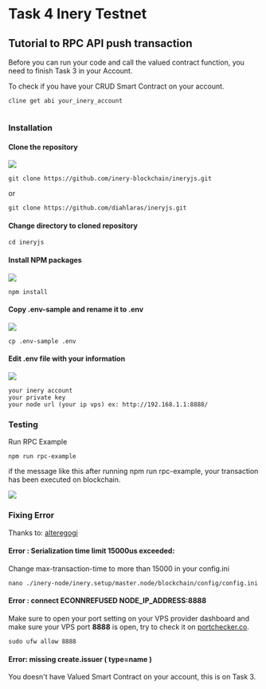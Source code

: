 # Task 4 Inery Testnet

## Tutorial to RPC API push transaction

Before you can run your code and call the valued contract function, you need to finish Task 3 in your Account.

To check if you have your CRUD Smart Contract on your account.

```
cline get abi your_inery_account
```

![]()


### Installation

#### Clone the repository

![](https://bashify.io/images/JMHuhc)

```
git clone https://github.com/inery-blockchain/ineryjs.git
```
or

```
git clone https://github.com/diahlaras/ineryjs.git
```

#### Change directory to cloned repository

```
cd ineryjs
```

#### Install NPM packages

![](https://imgur.com/a/pPstUzJ.png)

```
npm install
```

#### Copy .env-sample and rename it to .env

![](https://imgur.com/a/r1NLTQW.png)

```
cp .env-sample .env
```

#### Edit .env file with your information

![](https://imgur.com/a/7tHwnvj.png)

```
your inery account 
your private key
your node url (your ip vps) ex: http://192.168.1.1:8888/
```

### Testing 

Run RPC Example

```
npm run rpc-example
```

if the message like this after running npm run rpc-example, your transaction has been executed on blockchain.

![](https://imgur.com/a/UDUjs2j.png)

### Fixing Error

Thanks to: [alteregogi](https://github.com/alteregogi)

#### Error : Serialization time limit 15000us exceeded:

Change max-transaction-time to more than 15000 in your config.ini
```
nano ./inery-node/inery.setup/master.node/blockchain/config/config.ini
```

#### Error : connect ECONNREFUSED NODE_IP_ADDRESS:8888

Make sure to open your port setting on your VPS provider dashboard and make sure your VPS port **8888** is open, try to check it on [portchecker.co](https://portchecker.co/).

```
sudo ufw allow 8888
```

#### Error: missing create.issuer ( type=name )

You doesn't have Valued Smart Contract on your account, this is on Task 3.
